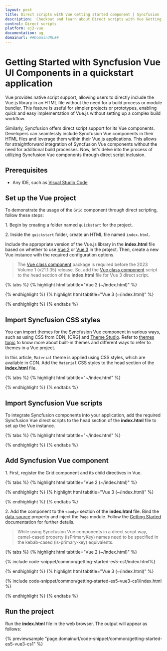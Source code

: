 ```yaml
---
layout: post
title: Direct scripts with Vue Getting started component | Syncfusion
description:  Checkout and learn about Direct scripts with Vue Getting started component of Syncfusion Essential JS 2 and more details.
control: Direct scripts 
platform: ej2-vue
documentation: ug
domainurl: ##DomainURL##
---
```


<!-- markdownlint-disable MD024 -->

# Getting Started with Syncfusion Vue UI Components in a quickstart application


Vue provides native script support, allowing users to directly include the Vue.js library in an HTML file without the need for a build process or module bundler. This feature is useful for simpler projects or prototypes, enabling quick and easy implementation of Vue.js without setting up a complex build workflow.


Similarly, Syncfusion offers direct script support for its Vue components. Developers can seamlessly include Syncfusion Vue components in their HTML files and leverage them within their Vue.js applications. This allows for straightforward integration of Syncfusion Vue components without the need for additional build processes. Now, let's delve into the process of utilizing Syncfusion Vue components through direct script inclusion.

## Prerequisites

* Any IDE, such as [Visual Studio Code](https://code.visualstudio.com)

## Set up the Vue project

To demonstrate the usage of the `Grid` component through direct scripting, follow these steps:

1\. Begin by creating a folder named `quickstart` for the project.

2\. Inside the `quickstart` folder, create an HTML file named `index.html`.

Include the appropriate version of the Vue.js library in the **index.html** file based on whether to use [Vue 2](https://cdn.jsdelivr.net/npm/vue@2.7.14/dist/vue.min.js) or [Vue 3](https://unpkg.com/vue@3.4.31/dist/vue.global.js) in the project. Then, create a new Vue instance with the required configuration options.

> The [Vue class component](https://class-component.vuejs.org) package is required before the 2023 Volume 1 (v21.1.35) release. So, add the [Vue class component](<https://cdn.jsdelivr.net/npm/vue-class-component@8.0.0-rc.1/dist/vue-class-component.global.min.js>) script to the head section of the **index.html** file for Vue 3 direct script.

{% tabs %}
{% highlight html tabtitle="Vue 2 (~/index.html)" %}

<div id="app">
    <!-- Vue components goes here -->
</div>

<script src="https://cdn.jsdelivr.net/npm/vue@2.7.14/dist/vue.min.js"></script>
<script>
    new Vue({
        el: '#app',
    });
</script>

{% endhighlight %}
{% highlight html tabtitle="Vue 3 (~/index.html)" %}

<div id="app">
    <!-- Vue components goes here -->
</div>

<script src="https://unpkg.com/vue@3/dist/vue.global.js"></script>
<script>
    Vue.createApp({
        el: '#app',
    }).mount('#app');
</script>

{% endhighlight %}
{% endtabs %}

## Import Syncfusion CSS styles

You can import themes for the Syncfusion Vue component in various ways, such as using CSS from CDN, [CRG] and [Theme Studio](https://ej2.syncfusion.com/vue/documentation/appearance/theme-studio). Refer to [themes topic](https://ej2.syncfusion.com/vue/documentation/appearance/theme) to know more about built-in themes and different ways to refer to themes in a Vue project.

In this article, `Material` theme is applied using CSS styles, which are available in CDN. Add the `Material` CSS styles to the head section of the **index.html** file.

{% tabs %}
{% highlight html tabtitle="~/index.html" %}

<link rel="stylesheet" href="https://cdn.syncfusion.com/ej2/21.2.3/material.css" rel="stylesheet" type="text/css" />

{% endhighlight %}
{% endtabs %}

## Import Syncfusion Vue scripts

To integrate Syncfusion components into your application, add the required Syncfusion Vue direct scripts to the head section of the **index.html** file to set up the Vue instance.

{% tabs %}
{% highlight html tabtitle="~/index.html" %}

<script src="https://cdn.syncfusion.com/ej2/21.2.3/ej2-vue-es5/dist/ej2-vue.min.js"></script>

{% endhighlight %}
{% endtabs %}

## Add Syncfusion Vue component

1\. First, register the Grid component and its child directives in Vue.

{% tabs %}
{% highlight html tabtitle="Vue 2 (~/index.html)" %}

<script>
    Vue.use(ejs.grids.GridPlugin);
</script>

{% endhighlight %}
{% highlight html tabtitle="Vue 3 (~/index.html)" %}

<script>
    Vue.createApp({
        el: '#app',
        components: {
            'ejs-grid' : ejs.grids.GridComponent,
            'e-columns' : ejs.grids.ColumnsDirective,
            'e-column' : ejs.grids.ColumnDirective
        }
    }).mount('#app');
</script>

{% endhighlight %}
{% endtabs %}

2\. Add the component to the `<body>` section of the **index.html** file. Bind the [data-source](https://ej2.syncfusion.com/vue/documentation/api/grid/#datasource) property and inject the `Page` module. Follow the [Getting Started](https://ej2.syncfusion.com/vue/documentation/grid/getting-started) documentation for further details.

> While using Syncfusion Vue components in a direct script way, camel-cased property (isPrimaryKey) names need to be specified in the kebab-cased (is-primary-key) equivalents.

{% tabs %}
{% highlight html tabtitle="Vue 2 (~/index.html)" %}

{% include code-snippet/common/getting-started-es5-cs1/index.html%}

{% endhighlight %}
{% highlight html tabtitle="Vue 3 (~/index.html)" %}

{% include code-snippet/common/getting-started-es5-vue3-cs1/index.html %}

{% endhighlight %}
{% endtabs %}

## Run the project

Run the **index.html** file in the web browser. The output will appear as follows:
        
{% previewsample "page.domainurl/code-snippet/common/getting-started-es5-vue3-cs1" %}